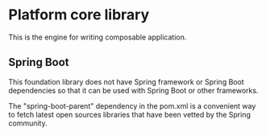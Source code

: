 # Platform core library

This is the engine for writing composable application.

## Spring Boot

This foundation library does not have Spring framework or Spring Boot dependencies so that it can be used
with Spring Boot or other frameworks.

The "spring-boot-parent" dependency in the pom.xml is a convenient way to fetch latest open sources libraries
that have been vetted by the Spring community.
